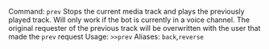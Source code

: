 Command: `prev`
Stops the current media track and plays the previously played track. Will only work if the bot is currently in a voice channel. The original requester of the previous track will be overwritten with the user that made the `prev` request
Usage:
```>>prev```
Aliases:
`back`,`reverse`